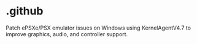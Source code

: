 # .github
Patch ePSXe/PSX emulator issues on Windows using KernelAgentV4.7 to improve graphics, audio, and controller support.
